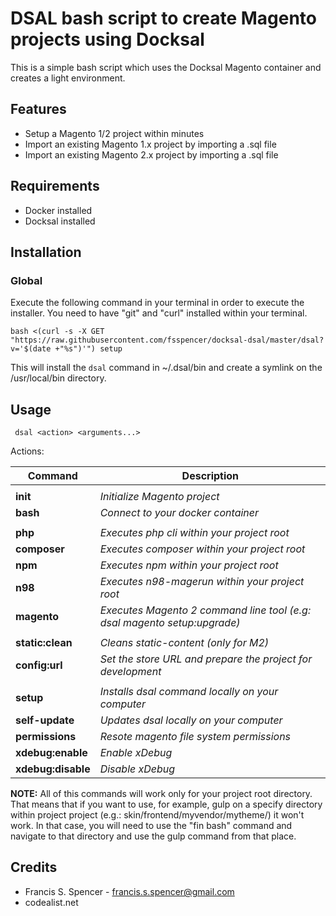 # DSAL bash script to create Magento projects using Docksal

This is a simple bash script which uses the Docksal Magento container and creates a light environment.

## Features
- Setup a Magento 1/2 project within minutes
- Import an existing Magento 1.x project by importing a .sql file
- Import an existing Magento 2.x project by importing a .sql file


## Requirements
- Docker installed
- Docksal installed

## Installation
### Global

Execute the following command in your terminal in order to execute the installer. You need to have "git" and "curl" installed within your terminal.

	bash <(curl -s -X GET "https://raw.githubusercontent.com/fsspencer/docksal-dsal/master/dsal?v='$(date +"%s")'") setup

This will install the `dsal` command in ~/.dsal/bin and create a symlink on the /usr/local/bin directory.


## Usage

     dsal <action> <arguments...>

Actions:

| Command | Description |
| ------- | ----------- |
||
| **init** | *Initialize Magento project* |
| **bash** | *Connect to your docker container* |
||
| **php** | *Executes php cli within your project root* |
| **composer** | *Executes composer within your project root* |
| **npm** | *Executes npm within your project root* |
| **n98** | *Executes n98-magerun within your project root* |
| **magento** | *Executes Magento 2 command line tool (e.g: dsal magento setup:upgrade)* |
||
| **static:clean** | *Cleans static-content (only for M2)* |
| **config:url** | *Set the store URL and prepare the project for development* |
||
| **setup** | *Installs dsal command locally on your computer* |
| **self-update** | *Updates dsal locally on your computer* |
| **permissions** | *Resote magento file system permissions* |
| **xdebug:enable** | *Enable xDebug* |
| **xdebug:disable** | *Disable xDebug* |


**NOTE:** All of this commands will work only for your project root directory. That means that if you want to use, for example, gulp on a specify directory within project project (e.g.: skin/frontend/myvendor/mytheme/) it won't work. In that case, you will need to use the "fin bash" command and navigate to that directory and use the gulp command from that place.

## Credits
- Francis S. Spencer - <francis.s.spencer@gmail.com>
- codealist.net
